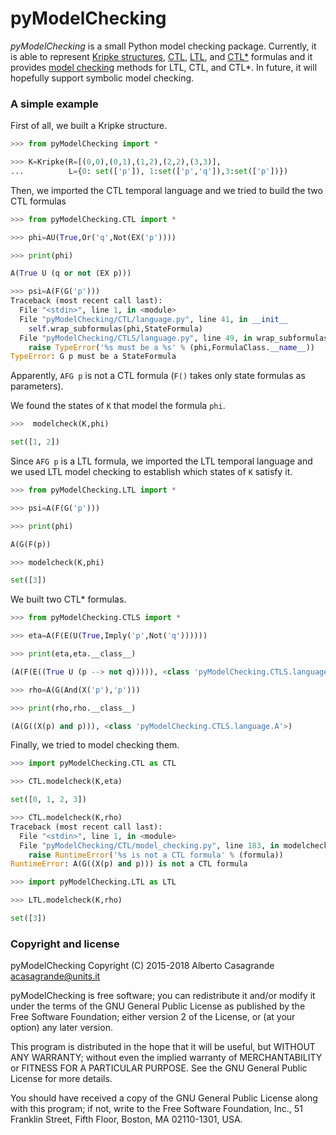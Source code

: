 # pyModelChecking
*pyModelChecking* is a small Python model checking package. Currently, it is able to represent
[Kripke structures][Kripke], [CTL][CTL], [LTL][LTL], and [CTL*][CTLS] formulas and
it provides [model checking][modelchecking] methods for LTL, CTL, and CTL*.
In future, it will hopefully support symbolic model checking.

[Kripke]: https://en.wikipedia.org/wiki/Kripke_structure_%28model_checking%29
[CTL]: https://en.wikipedia.org/wiki/Computation_tree_logic
[modelchecking]: https://en.wikipedia.org/wiki/Model_checking
[LTL]: https://en.wikipedia.org/wiki/Linear_temporal_logic
[CTLS]: https://en.wikipedia.org/wiki/CTL*

### A simple example
First of all, we built a Kripke structure.

```python
>>> from pyModelChecking import *

>>> K=Kripke(R=[(0,0),(0,1),(1,2),(2,2),(3,3)],
...          L={0: set(['p']), 1:set(['p','q']),3:set(['p'])})
```

Then, we imported the CTL temporal language and we tried to build
the two CTL formulas

```python
>>> from pyModelChecking.CTL import *

>>> phi=AU(True,Or('q',Not(EX('p'))))

>>> print(phi)

A(True U (q or not (EX p)))

>>> psi=A(F(G('p')))
Traceback (most recent call last):
  File "<stdin>", line 1, in <module>
  File "pyModelChecking/CTL/language.py", line 41, in __init__
    self.wrap_subformulas(phi,StateFormula)
  File "pyModelChecking/CTLS/language.py", line 49, in wrap_subformulas
    raise TypeError('%s must be a %s' % (phi,FormulaClass.__name__))
TypeError: G p must be a StateFormula
```

Apparently, `AFG p` is not a CTL formula (`F()` takes only state formulas as
parameters).

We found the states of `K` that model the formula `phi`.

```python
>>>  modelcheck(K,phi)

set([1, 2])
```

Since `AFG p` is a LTL formula, we imported the LTL temporal language and
we used LTL model checking to establish which states of `K` satisfy it.

```python
>>> from pyModelChecking.LTL import *

>>> psi=A(F(G('p')))

>>> print(phi)

A(G(F(p))

>>> modelcheck(K,phi)

set([3])
```

We built two CTL* formulas.

```python
>>> from pyModelChecking.CTLS import *

>>> eta=A(F(E(U(True,Imply('p',Not('q'))))))

>>> print(eta,eta.__class__)

(A(F(E((True U (p --> not q))))), <class 'pyModelChecking.CTLS.language.A'>)

>>> rho=A(G(And(X('p'),'p')))

>>> print(rho,rho.__class__)

(A(G((X(p) and p))), <class 'pyModelChecking.CTLS.language.A'>)
```

Finally, we tried to model checking them.

```python
>>> import pyModelChecking.CTL as CTL

>>> CTL.modelcheck(K,eta)

set([0, 1, 2, 3])

>>> CTL.modelcheck(K,rho)
Traceback (most recent call last):
  File "<stdin>", line 1, in <module>
  File "pyModelChecking/CTL/model_checking.py", line 183, in modelcheck
    raise RuntimeError('%s is not a CTL formula' % (formula))
RuntimeError: A(G((X(p) and p))) is not a CTL formula

>>> import pyModelChecking.LTL as LTL

>>> LTL.modelcheck(K,rho)

set([3])
```

### Copyright and license

pyModelChecking
Copyright (C) 2015-2018  Alberto Casagrande <acasagrande@units.it>

pyModelChecking is free software; you can redistribute it and/or
modify it under the terms of the GNU General Public License
as published by the Free Software Foundation; either version 2
of the License, or (at your option) any later version.

This program is distributed in the hope that it will be useful,
but WITHOUT ANY WARRANTY; without even the implied warranty of
MERCHANTABILITY or FITNESS FOR A PARTICULAR PURPOSE.  See the
GNU General Public License for more details.

You should have received a copy of the GNU General Public License
along with this program; if not, write to the Free Software
Foundation, Inc., 51 Franklin Street, Fifth Floor, Boston, MA  02110-1301, USA.
